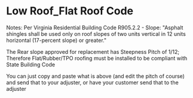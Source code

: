 # Low Roof_Flat Roof Code

Notes: Per Virginia Residential Building Code R905.2.2 - Slope: "Asphalt shingles shall be used only on roof slopes of two units vertical in 12 units horizontal (17-percent slope) or greater."

The Rear slope approved for replacement has Steepness Pitch of 1/12; Therefore Flat/Rubber/TPO roofing must be installed to be compliant with State Building Code

You can just copy and paste what is above (and edit the pitch of course) and send that to your adjuster, or have your customer send that to the adjuster